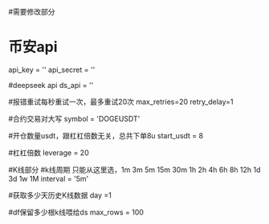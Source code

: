 
#需要修改部分


# 币安api
api_key = ''
api_secret = ''

#deepseek api
ds_api = ''

#报错重试每秒重试一次，最多重试20次
max_retries=20
retry_delay=1

#合约交易对大写
symbol = 'DOGEUSDT'

#开仓数量usdt，跟杠杠倍数无关，总共下单8u
start_usdt = 8

#杠杠倍数
leverage = 20

#K线部分
#k线周期  只能从这里选，1m 3m 5m 15m 30m 1h 2h 4h 6h 8h 12h 1d 3d 1w 1M
interval = '5m' 

#获取多少天历史K线数据
day =1 

#df保留多少根k线喂给ds
max_rows = 100                                     
